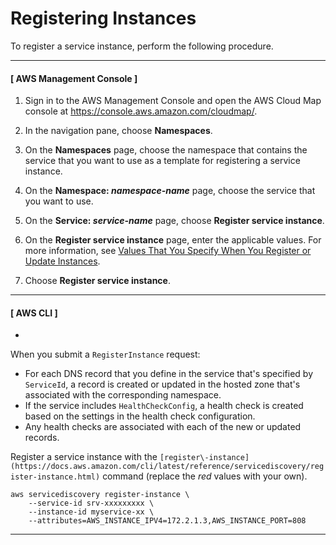 # Registering Instances<a name="registering-instances"></a>

To register a service instance, perform the following procedure\.

------
#### [ AWS Management Console ]

1. Sign in to the AWS Management Console and open the AWS Cloud Map console at [https://console\.aws\.amazon\.com/cloudmap/](https://console.aws.amazon.com/cloudmap/)\.

1. In the navigation pane, choose **Namespaces**\.

1. On the **Namespaces** page, choose the namespace that contains the service that you want to use as a template for registering a service instance\.

1. On the **Namespace: *namespace\-name*** page, choose the service that you want to use\.

1. On the **Service: *service\-name*** page, choose **Register service instance**\.

1. On the **Register service instance** page, enter the applicable values\. For more information, see [Values That You Specify When You Register or Update Instances](instances-values.md)\.

1. Choose **Register service instance**\.

------
#### [ AWS CLI ]
+ 

  When you submit a `RegisterInstance` request:
  + For each DNS record that you define in the service that's specified by `ServiceId`, a record is created or updated in the hosted zone that's associated with the corresponding namespace\.
  + If the service includes `HealthCheckConfig`, a health check is created based on the settings in the health check configuration\.
  + Any health checks are associated with each of the new or updated records\.

  Register a service instance with the `[register\-instance](https://docs.aws.amazon.com/cli/latest/reference/servicediscovery/register-instance.html)` command \(replace the *red* values with your own\)\.

  ```
  aws servicediscovery register-instance \
      --service-id srv-xxxxxxxxx \
      --instance-id myservice-xx \
      --attributes=AWS_INSTANCE_IPV4=172.2.1.3,AWS_INSTANCE_PORT=808
  ```

------